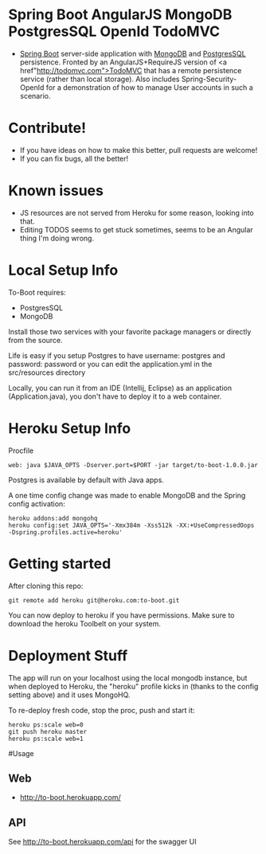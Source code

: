 
# Spring Boot AngularJS MongoDB PostgresSQL OpenId TodoMVC
* <a href="http://projects.spring.io/spring-boot/">Spring Boot</a> server-side application with <a href="http://www.mongodb.org/">MongoDB</a> and <a href="http://www.postgresql.org/">PostgresSQL</a> persistence. Fronted by an AngularJS+RequireJS version of <a href"http://todomvc.com">TodoMVC</a> that has a remote persistence service (rather than local storage).  Also includes Spring-Security-OpenId for a demonstration of how to manage User accounts in such a scenario.

# Contribute!
* If you have ideas on how to make this better, pull requests are welcome!
* If you can fix bugs, all the better!

# Known issues
* JS resources are not served from Heroku for some reason, looking into that.
* Editing TODOS seems to get stuck sometimes, seems to be an Angular thing I'm doing wrong.

# Local Setup Info
To-Boot requires:
* PostgresSQL
* MongoDB

Install those two services with your favorite package managers or directly from the source.

Life is easy if you setup Postgres to have username: postgres and password: password or you can edit the application.yml in the src/resources directory

Locally, you can run it from an IDE (Intellij, Eclipse) as an application (Application.java), you don't have to deploy it to a web container.
 
# Heroku Setup Info

Procfile
```
web: java $JAVA_OPTS -Dserver.port=$PORT -jar target/to-boot-1.0.0.jar
```
Postgres is available by default with Java apps.

A one time config change was made to enable MongoDB and the Spring config activation:

```
heroku addons:add mongohq
heroku config:set JAVA_OPTS='-Xmx384m -Xss512k -XX:+UseCompressedOops -Dspring.profiles.active=heroku'
```
# Getting started
After cloning this repo:
```
git remote add heroku git@heroku.com:to-boot.git
```
You can now deploy to heroku if you have permissions.  Make sure to download the heroku Toolbelt on your system.

# Deployment Stuff

The app will run on your localhost using the local mongodb instance, but when deployed to Heroku, the "heroku" profile kicks in (thanks to the config setting above) and it uses MongoHQ. 

To re-deploy fresh code, stop the proc, push and start it:

```
heroku ps:scale web=0
git push heroku master
heroku ps:scale web=1
```
#Usage

## Web

* http://to-boot.herokuapp.com/
 
## API

See http://to-boot.herokuapp.com/api for the swagger UI
